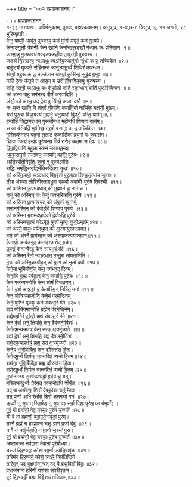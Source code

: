 +++
title = "००२ ब्रह्मप्रकाशनम्।"

+++
ब्रह्मप्रकाशनम्।  
१-३३ नारायणः। पार्ष्णिसूक्तम्, पुरुषः, ब्रह्मप्रकाशनम्। अनुष्टुप्, १-४,७-८ त्रिष्टुप्, ६, ११ जगती, २८ भुरिग्बृहती।  
केन॒ पार्ष्णी॒ आभृ॑ते॒ पूरु॑षस्य॒ केन॑ मां॒सं संभृ॑तं॒ केन॑ गु॒ल्फौ।  
केना॒ङ्गुलीः॒ पेश॑नीः॒ केन॒ खानि॒ केनो॑च्छ्ल॒ङ्खौ म॑ध्य॒तः कः प्र॑ति॒ष्ठाम्॥१॥  
कस्मा॒न्नु गु॒ल्फावध॑रावकृण्वन्नष्ठी॒वन्ता॒वुत्त॑रौ॒ पुरु॑षस्य ।  
जङ्घे॑ नि॒रऋत्य॒ न्यऽदधुः॒ क्वऽस्वि॒ज्जानु॑नोः सं॒धी क उ॒ तच्चि॑केत ॥२॥  
चतु॑ष्टयं युज्यते॒ संहि॑तान्तं॒ जानु॑भ्यामू॒र्ध्वं शि॑थि॒रं कब॑न्धम्।  
श्रोणी॒ यदू॒रू क उ॒ तज्ज॑जान याभ्यां॒ कुसि॑न्धं॒ सुदृ॑ढं ब॒भूव॑ ॥३॥  
कति॑ दे॒वाः क॑त॒मे त आ॑स॒न् य उरो॑ ग्री॒वाश्चि॒क्युः पुरु॑षस्य ।  
कति॒ स्तनौ॒ व्यऽदधुः॒ कः क॑फो॒डौ कति॑ स्क॒न्धान् कति॑ पृ॒ष्टीर॑चिन्वन्॥४॥  
को अ॑स्य बा॒हू सम॑भरद् वी॒र्यं करवा॒दिति॑ ।  
अंसौ॒ को अ॑स्य॒ तद् दे॒वः कुसि॑न्धे॒ अध्या द॑धौ ॥५॥  
कः स॒प्त खानि॒ वि त॑तर्द शी॒र्षाणि॒ कर्णा॑वि॒मौ नासि॑के॒ चक्ष॑णी॒ मुख॑म्।  
येषां॑ पुरु॒त्रा वि॑ज॒यस्य॑ म॒ह्ननि॒ चतु॑ष्पादो द्वि॒पदो॒ यन्ति॒ याम॑म्॥६॥  
हन्वो॒र्हि जि॒ह्वामद॑धात् पुरू॒चीमधा॑ म॒हीमधि॑ शिश्राय॒ वाच॑म्।  
स आ व॑रीवर्ति॒ भुव॑नेष्व॒न्तर॒पो वसा॑नः॒ क उ॒ तच्चि॑केत ॥७॥  
म॒स्तिष्क॑मस्य यत॒मो ल॒लाटं॑ क॒काटि॑कां प्रथ॒मो यः क॒पाल॑म्।  
चि॒त्वा चित्यं॒ हन्वोः॒ पूरु॑षस्य॒ दिवं॑ रुरोह कत॒मः स दे॒वः ॥८॥  
प्रि॒या॒प्रि॒याणि॑ बहु॒ला स्वप्नं॑ संबाधत॒न्द्यः॑ ।  
आ॒न॒न्दानु॒ग्रो नन्दां॑श्च॒ कस्मा॑द् वहति॒ पूरु॑षः ॥९॥  
आर्ति॒रव॑र्ति॒र्निरृ॑तिः॒ कुतो॒ नु पुरु॒षेऽम॑तिः ।  
राद्धिः॒ समृ॑द्धि॒रव्यृ॑द्धिर्म॒तिरुदि॑तयः॒ कुतः॑ ॥१०॥  
को अ॑स्मि॒न्नापो॒ व्यऽदधाद् विषू॒वृतः॑ पुरू॒वृतः॑ सिन्धु॒सृत्या॑य जा॒ताः ।  
ती॒व्रा अ॑रु॒णा लोहि॑नीस्ताम्रधू॒म्रा ऊ॒र्ध्वा अवा॑चीः॒ पुरु॑षे ति॒रश्चीः॑ ॥११॥  
को अ॑स्मिन् रू॒पम॑दधात् को म॒ह्मानं॑ च॒ नाम॑ च ।  
गा॒तुं को अ॑स्मि॒न् कः के॒तुं कश्च॒रित्रा॑णि॒ पूरु॑षे ॥१२॥  
को अ॑स्मिन् प्रा॒णम॑वयत् को अ॑पा॒नं व्या॒नमु॑ ।  
स॒मा॒नम॑स्मि॒न् को दे॒वोऽधि॑ शिश्राय॒ पुरु॑षे ॥१३॥  
को अ॑स्मिन् य॒ज्ञम॑दधा॒देको॑ दे॒वोऽधि॒ पुरु॑षे ।  
को अ॑स्मिन्त्स॒त्यं कोऽनृ॑तं॒ कुतो॑ मृ॒त्यृः कुतो॒ऽमृत॑म्॥१४॥  
को अ॑स्मै॒ वासः॒ पर्य॑दधा॒त् को अ॒स्यायु॑रकल्पयत्।  
बलं॒ को अ॑स्मै॒ प्राय॑च्छ॒त् को अ॑स्याकल्पयज्ज॒वम्॥१५॥  
केनापो॒ अन्व॑तनुत॒ केनाह॑रकरोद् रु॒चे।  
उ॒षसं॒ केनान्वै॑न्द्ध॒ केन॑ सायंभ॒वं द॑दे ॥१६॥  
को अ॑स्मि॒न् रेतो॒ न्यऽदधा॒त् तन्तु॒रा ता॑यता॒मिति॑ ।  
मे॒धां को अ॑स्मि॒न्नध्यौ॑ह॒त् को बा॒णं को नृतो॑ दधौ ॥१७॥  
केने॒मां भूमि॑मौर्णो॒त् केन॒ पर्य॑भव॒द् दिव॑म्।  
केना॒भि म॒ह्ना पर्व॑ता॒न् केन॒ कर्मा॑णि॒ पुरु॑षः ॥१८॥  
केन॑ प॒र्जन्य॒मन्वे॑ति॒ केन॒ सोमं॑ विचक्ष॒णम्।  
केन॑ य॒ज्ञं च श्र॒द्धां च॒ केना॑स्मि॒न् निहि॑तं॒ मनः॑ ॥१९॥  
केन॒ श्रोत्रि॑यमाप्नोति॒ केने॒मं प॑रमे॒ष्ठिन॑म्।  
केने॒मम॒ग्निं पूरु॑षः॒ केन॑ संवत्स॒रं म॑मे ॥२०॥  
ब्रह्म॒ श्रोत्रि॑यमाप्नोति॒ ब्रह्मे॒मं प॑रमे॒ष्ठिन॑म्।  
ब्रह्मे॒मम॒ग्निं पूरु॑षो॒ ब्रह्म॑ संवत्स॒रं म॑मे ॥२१॥  
केन॑ दे॒वाँ अनु॑ क्षियति॒ केन॒ दैव॑जनी॒र्विशः॑ ।  
केने॒दम॒न्यन्नक्ष॑त्रं॒ केन॒ सत्क् क्ष॒त्रमु॑च्यते ॥२२॥  
ब्रह्म॑ दे॒वाँ अनु॑ क्षियति॒ ब्रह्म॒ दैवजनी॒र्विशः॑ ।  
ब्रह्मे॒दम॒न्यन्नक्ष॑त्रं॒ ब्रह्म॒ सत् क्ष॒त्रमु॑च्यते ॥२३॥  
केने॒यं भूमि॒र्विहि॑ता॒ केन॒ द्यौरुत्त॑रा हि॒ता।  
केने॒दमू॒र्ध्वं ति॒र्यक् चा॒न्तरि॑क्षं॒ व्यचो॑ हि॒तम्॥२४॥  
ब्रह्म॑णा॒ भूमि॒र्विहि॑ता॒ ब्रह्म॒ द्यौरुत्त॑रा हि॒ता।  
ब्रह्मे॒दमू॒र्ध्वं ति॒र्यक् चा॒न्तरि॑क्षं॒ व्यचो॑ हि॒तम्॥२५॥  
मू॒र्धान॑मस्य सं॒सीव्याथ॑र्वा॒ हृद॑यं च॒ यत्।  
म॒स्तिष्का॑दू॒र्ध्वः प्रैर॑य॒त् पव॑मा॒नोऽधि॑ शीर्ष॒तः ॥२६॥  
तद् वा अथ॑र्वणः॒ शिरो॑ देवको॒शः समु॑ब्जितः ।  
तत् प्रा॒णो अ॒भि र॑क्षति॒ शिरो॒ अन्न॒मथो॒ मनः॑ ॥२७॥  
ऊ॒र्ध्वो नु सृ॒ष्टा३स्ति॒र्यङ् नु सृ॒ष्टाः३ सर्वा॒ दिशः॒ पुरु॑ष॒ आ ब॑भूवाँ३ ।  
पुरं॒ यो ब्रह्म॑णो॒ वेद॒ यस्याः॒ पुरु॑ष उ॒च्यते॑ ॥२८॥  
यो वै तां ब्रह्म॑णो॒ वेदा॒मृते॒नावृ॑तां॒ पुर॑म्।  
तस्मै॒ ब्रह्म॑ च ब्रा॒ह्माश्च॒ चक्षुः॑ प्रा॒णं प्र॒जां द॑दुः ॥२९॥  
न वै तं चक्षु॑र्जहाति॒ न प्रा॒णो ज॒रसः॑ पु॒रा।  
पुरं॒ यो ब्रह्म॑णो॒ वेद॒ यस्याः॒ पुरु॑ष उ॒च्यते॑ ॥३०॥  
अ॒ष्टाच॑क्रा॒ नव॑द्वारा दे॒वानां॒ पूर॑यो॒ध्या।  
तस्यां॑ हिर॒ण्ययः॒ कोशः॑ स्व॒र्गो ज्योति॒षावृ॑तः ॥३१॥  
तस्मि॑न् हिर॒ण्यये॒ कोशे॒ त्र्यऽरे॒ त्रिप्र॑तिष्ठिते ।  
तस्मि॒न् यद् य॒क्षमा॑त्म॒न्वत् तद् वै ब्र॑ह्म॒विदो॑ विदुः ॥३२॥  
प्र॒भ्राज॑मानां॒ हरि॑णीं॒ यश॑सा सं॒परी॑वृताम्।  
पुरं॑ हिर॒ण्ययीं॒ ब्रह्मा वि॑वे॒शाप॑राजिताम्॥३३॥